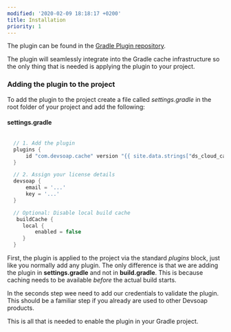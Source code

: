 ```yaml
---
modified: '2020-02-09 18:18:17 +0200'
title: Installation
priority: 1
---
```


The plugin can be found in the [Gradle Plugin repository](https://plugins.gradle.org/plugin/com.devsoap.cache).

The plugin will seamlessly integrate into the Gradle cache infrastructure so the only thing that is needed
is applying the plugin to your project.

### Adding the plugin to the project

To add the plugin to the project create a file called *settings.gradle* in the root folder of your project 
and add the following:

#### settings.gradle
```groovy

  // 1. Add the plugin
  plugins {
      id "com.devsoap.cache" version "{{ site.data.strings["ds_cloud_cache"].version }}"
  }

  // 2. Assign your license details
  devsoap {
      email = '...'
      key = '...'
  }

  // Optional: Disable local build cache
   buildCache {
     local {
         enabled = false
     }
  }
```

First, the plugin is applied to the project via the standard *plugins* block, just like you normally add
any plugin. The only difference is that we are adding the plugin in **settings.gradle** and not in **build.gradle**.
This is because caching needs to be available *before* the actual build starts.

In the seconds step wee need to add our credentials to validate the plugin. This should be a familiar step if 
you already are used to other Devsoap products. 

This is all that is needed to enable the plugin in your Gradle project.